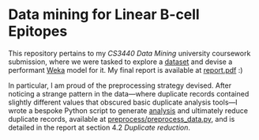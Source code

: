 # Data mining for Linear B-cell Epitopes

This repository pertains to my *CS3440 Data Mining* university coursework
submission, where we were tasked to explore a [dataset](CW_Data_train.arff) and
devise a performant [Weka](https://www.cs.waikato.ac.nz/~ml/weka/) model for it.
My final report is available at [report.pdf](report.pdf) :)

In particular, I am proud of the preprocessing strategy devised. After noticing
a strange pattern in the data—where duplicate records contained slightly
different values that obscured basic duplicate analysis tools—I wrote a bespoke
Python script to generate [analysis](./preprocess/distribution.csv) and
ultimately reduce duplicate records, available at
[preprocess/preprocess_data.py](./preprocess/preprocess_data.py), and is
detailed in the report at section 4.2 *Duplicate reduction*.
